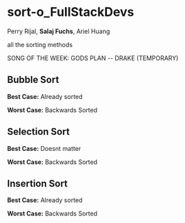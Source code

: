 # sort-o_FullStackDevs

Perry Rijal, **Salaj Fuchs**, Ariel Huang

all the sorting methods

SONG OF THE WEEK: GODS PLAN -- DRAKE (TEMPORARY)


## Bubble Sort

**Best Case:** Already sorted

**Worst Case:** Backwards Sorted

## Selection Sort

**Best Case:** Doesnt matter

**Worst Case:** Backwards Sorted

## Insertion Sort

**Best Case:** Already sorted

**Worst Case:** Backwards Sorted